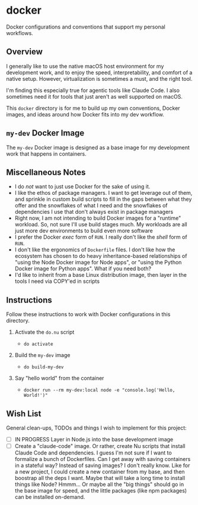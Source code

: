 # docker

Docker configurations and conventions that support my personal workflows.


## Overview

I generally like to use the native macOS host environment for my development work, and to enjoy the speed, interpretability, and comfort of a native setup. However, virtualization is sometimes a must, and the right tool.

I'm finding this especially true for agentic tools like Claude Code. I also sometimes need it for tools that just aren't as well supported on macOS.

This `docker` directory is for me to build up my own conventions, Docker images, and ideas around how Docker fits into my dev workflow.


## `my-dev` Docker Image

The `my-dev` Docker image is designed as a base image for my development work that happens in containers.


## Miscellaneous Notes

* I do *not* want to just use Docker for the sake of using it.
* I like the ethos of package managers. I want to get leverage out of them, and sprinkle in custom build scripts to fill in the gaps between what they offer and the snowflakes of what I need and the snowflakes of dependencies I use that don't always exist in package managers
* Right now, I am not intending to build Docker images for a "runtime" workload. So, not sure I'll use build stages much. My workloads are all just more dev environments to build even more software
* I prefer the Docker *exec* form of `RUN`. I really don't like the *shell* form of `RUN`.
* I don't like the ergonomics of `Dockerfile` files. I don't like how the ecosystem has chosen to do heavy inheritance-based relationships of "using the Node Docker image for Node apps", or "using the Python Docker image for Python apps". What if you need both?
* I'd like to inherit from a base Linux distribution image, then layer in the tools I need via COPY'ed in scripts


## Instructions

Follow these instructions to work with Docker configurations in this directory.

1. Activate the `do.nu` script 
   * ```nushell
     do activate
     ```
2. Build the `my-dev` image
   * ```nushell
     do build-my-dev
     ```
3. Say "hello world" from the container
   * ```nushell
     docker run --rm my-dev:local node -e "console.log('Hello, World!')"
     ```


## Wish List

General clean-ups, TODOs and things I wish to implement for this project:

* [ ] IN PROGRESS Layer in Node.js into the base development image
* [ ] Create a "claude-code" image. Or rather, create Nu scripts that install Claude Code and dependencies. I guess I'm not sure if I want to formalize a bunch of Dockerfiles. Can I get away with saving containers in a stateful way? Instead of saving images? I don't really know. Like for a new project, I could create a new container from my base, and then boostrap all the deps I want. Maybe that will take a long time to install things like Node? Hmmm... Or maybe all the "big things" should go in the base image for speed, and the little packages (like npm packages) can be installed on-demand.
